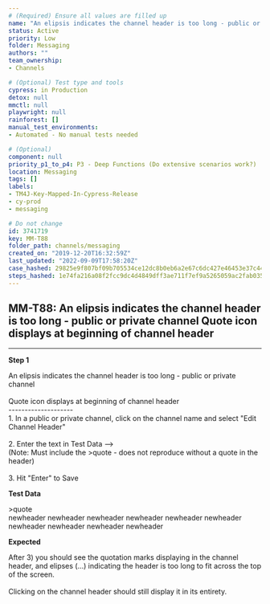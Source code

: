```yaml
---
# (Required) Ensure all values are filled up
name: "An elipsis indicates the channel header is too long - public or private channel  Quote icon displays at beginning of channel header"
status: Active
priority: Low
folder: Messaging
authors: ""
team_ownership: 
- Channels

# (Optional) Test type and tools
cypress: in Production
detox: null
mmctl: null
playwright: null
rainforest: []
manual_test_environments: 
- Automated - No manual tests needed

# (Optional)
component: null
priority_p1_to_p4: P3 - Deep Functions (Do extensive scenarios work?)
location: Messaging
tags: []
labels: 
- TM4J-Key-Mapped-In-Cypress-Release
- cy-prod
- messaging

# Do not change
id: 3741719
key: MM-T88
folder_path: channels/messaging
created_on: "2019-12-20T16:32:59Z"
last_updated: "2022-09-09T17:58:20Z"
case_hashed: 29825e9f807bf09b705534ce12dc8b0eb6a2e67c6dc427e46453e37c445d4cf768554e2db6650112580da097314a4bc1
steps_hashed: 1e74fa216a08f2fcc9dc4d4849dff3ae711f7ef9a5265059ac2fab035796ae5382014416da80c0dab68b229566b38119
---
```


## MM-T88: An elipsis indicates the channel header is too long - public or private channel Quote icon displays at beginning of channel header

---

**Step 1**

An elipsis indicates the channel header is too long - public or private channel\
\
Quote icon displays at beginning of channel header\
\--------------------\
1\. In a public or private channel, click on the channel name and select "Edit Channel Header"\
\
2\. Enter the text in Test Data -->\
(Note: Must include the >quote - does not reproduce without a quote in the header)\
\
3\. Hit "Enter" to Save

**Test Data**

\>quote\
newheader newheader newheader newheader newheader newheader newheader newheader newheader newheader

**Expected**

After 3) you should see the quotation marks displaying in the channel header, and elipses (...) indicating the header is too long to fit across the top of the screen.\
\
Clicking on the channel header should still display it in its entirety.
